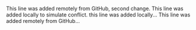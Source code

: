 This line was added remotely from GitHub, second change.
This line was added locally to simulate conflict.
this line was added locally...
This line was added remotely from GitHub...

